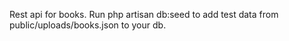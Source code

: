 Rest api for books.
Run php artisan db:seed to add test data from public/uploads/books.json to your db.